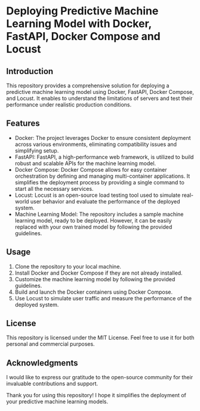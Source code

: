 # Deploying Predictive Machine Learning Model with Docker, FastAPI, Docker Compose and Locust
## Introduction
This repository provides a comprehensive solution for deploying a predictive machine learning model using Docker, FastAPI, Docker Compose, and Locust. It enables to understand the limitations of servers and test their performance under realistic production conditions.
## Features
- Docker: The project leverages Docker to ensure consistent deployment across various environments, eliminating compatibility issues and simplifying setup.
- FastAPI: FastAPI, a high-performance web framework, is utilized to build robust and scalable APIs for the machine learning model.
- Docker Compose: Docker Compose allows for easy container orchestration by defining and managing multi-container applications. It simplifies the deployment process by providing a single command to start all the necessary services.
- Locust: Locust is an open-source load testing tool used to simulate real-world user behavior and evaluate the performance of the deployed system.
- Machine Learning Model: The repository includes a sample machine learning model, ready to be deployed. However, it can be easily replaced with your own trained model by following the provided guidelines.

## Usage
1. Clone the repository to your local machine.
2. Install Docker and Docker Compose if they are not already installed.
3. Customize the machine learning model by following the provided guidelines.
4. Build and launch the Docker containers using Docker Compose.
5. Use Locust to simulate user traffic and measure the performance of the deployed system.

## License
This repository is licensed under the MIT License. Feel free to use it for both personal and commercial purposes.
## Acknowledgments

I would like to express our gratitude to the open-source community for their invaluable contributions and support.

Thank you for using this repository! I hope it simplifies the deployment of your predictive machine learning models.

